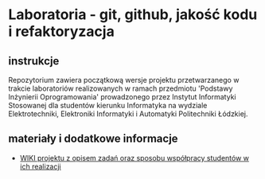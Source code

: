 # Laboratoria - git, github, jakość kodu i refaktoryzacja

## instrukcje

Repozytorium zawiera początkową wersje projektu przetwarzanego w trakcie laboratoriów 
realizowanych w ramach przedmiotu 'Podstawy Inżynierii Oprogramowania' prowadzonego 
przez Instytut Informatyki Stosowanej dla studentów kierunku Informatyka 
na wydziale Elektrotechniki, Elektroniki Informatyki i Automatyki Politechniki Łódzkiej.

## materiały i dodatkowe informacje

- [WIKI projektu z opisem zadań oraz sposobu współpracy studentów w ich realizacji](https://github.com/iis-pio-21-22/pio_git_rhymers/wiki)
